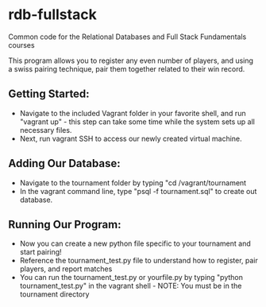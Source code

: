 rdb-fullstack
=============

Common code for the Relational Databases and Full Stack Fundamentals courses

This program allows you to register any even number of players, and using a swiss pairing technique, pair them together related to their win record.

## Getting Started:

* Navigate to the included Vagrant folder in your favorite shell, and run "vagrant up" - this step can take some time while the system sets up all necessary files.
* Next, run vagrant SSH to access our newly created virtual machine.


## Adding Our Database:

* Navigate to the tournament folder by typing "cd /vagrant/tournament
* In the vagrant command line, type "psql -f tournament.sql" to create out database.

## Running Our Program:

* Now you can create a new python file specific to your tournament and start pairing!
* Reference the tournament_test.py file to understand how to register, pair players, and report matches
* You can run the tournament_test.py or yourfile.py by typing "python tournament_test.py" in the vagrant shell - NOTE: You must be in the tournament directory

